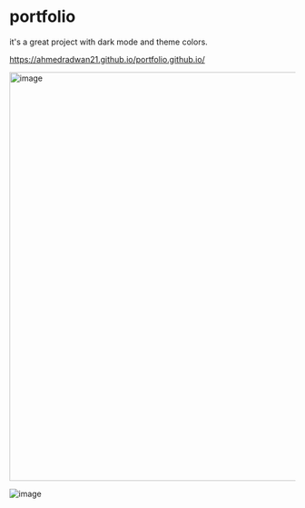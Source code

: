 # portfolio

 it's a great project with dark mode and theme colors.

https://ahmedradwan21.github.io/portfolio.github.io/

<img width="721" alt="image" src="https://user-images.githubusercontent.com/100035760/185768416-1b423aaf-66a6-44ea-9092-4f4ee2bd5811.png">

![image](https://user-images.githubusercontent.com/100035760/185768428-3c0d35f0-7fd7-4995-b2d6-068b463baa5e.png)
